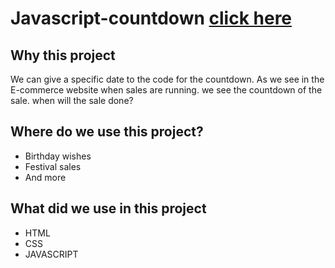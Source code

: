 # Javascript-countdown [click here](https://candid-bavarois-896bdb.netlify.app/)

## Why this project 
We can give a specific date to the code for the countdown. As we see in the E-commerce website when sales are running. we see the countdown of the sale. when will the sale done? 

## Where do we use this project?
- Birthday wishes
- Festival sales
- And more 

## What did we use in this project
- HTML
- CSS
- JAVASCRIPT

  

